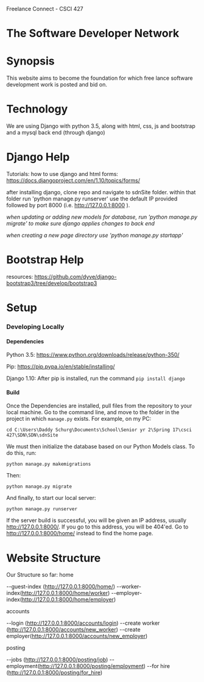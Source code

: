 
Freelance Connect - CSCI 427

# The Software Developer Network

# Synopsis

This website aims to become the foundation for which free lance software development work is posted and bid on.

# Technology

We are using Django with python 3.5, along with html, css, js and bootstrap and a mysql back end (through django)

# Django Help

Tutorials:
how to use django and html forms: https://docs.djangoproject.com/en/1.10/topics/forms/

after installing django, clone repo and navigate to sdnSite folder. within that folder run 'python manage.py runserver' use the default IP provided followed by port 8000 (i.e. http://127.0.0.1:8000 ).

*when updating or adding new models for database, run 'python manage.py migrate' to make sure django applies changes to back end*

*when creating a new page directory use 'python manage.py startapp'*

# Bootstrap Help

resources:
https://github.com/dyve/django-bootstrap3/tree/develop/bootstrap3

# Setup

### Developing Locally

#### Dependencies
Python 3.5: https://www.python.org/downloads/release/python-350/

Pip:
https://pip.pypa.io/en/stable/installing/

Django 1.10:
After pip is installed, run the command `pip install django`

#### Build
Once the Dependencies are installed, pull files from the repository to your local machine. Go to the command line, and move to the folder in the project in which `manage.py` exists. For example, on my PC: 

`cd C:\Users\Daddy Schurg\Documents\School\Senior yr 2\Spring 17\csci 427\SDN\SDN\sdnSite`

We must then initialize the database based on our Python Models class. To do this, run:

`python manage.py makemigrations`

Then:

`python manage.py migrate`

And finally, to start our local server:

`python manage.py runserver`

If the server build is successful, you will be given an IP address, usually http://127.0.0.1:8000/. If you go to this address, you will be 404'ed. Go to http://127.0.0.1:8000/home/ instead to find the home page.

# Website Structure

Our Structure so far:
  home

  --guest-index (http://127.0.0.1:8000/home/)
  --worker-index(http://127.0.0.1:8000/home/worker)
  --employer-index(http://127.0.0.1:8000/home/employer)

  accounts

  --login     (http://127.0.0.1:8000/accounts/login)
  --create worker (http://127.0.0.1:8000/accounts/new_worker)
  --create employer(http://127.0.0.1:8000/accounts/new_employer)

  posting

  --jobs      (http://127.0.0.1:8000/posting/job)
  --employment(http://127.0.0.1:8000/posting/employment)
  --for hire  (http://127.0.0.1:8000/posting/for_hire)
